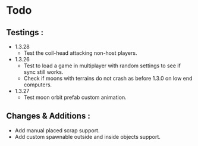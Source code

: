 # Todo

## Testings :
- 1.3.28
    - Test the coil-head attacking non-host players.
- 1.3.26
    - Test to load a game in multiplayer with random settings to see if sync still works.
    - Check if moons with terrains do not crash as before 1.3.0 on low end computers.
- 1.3.27
    - Test moon orbit prefab custom animation.

## Changes & Additions :
- Add manual placed scrap support.
- Add custom spawnable outside and inside objects support.